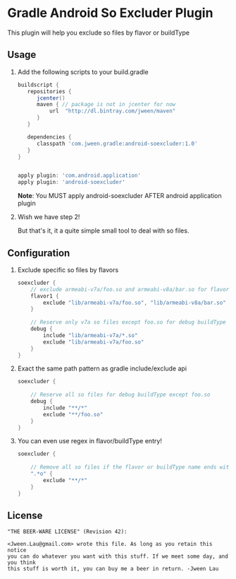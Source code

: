 Gradle Android So Excluder Plugin
=========================================

This plugin will help you exclude so files by flavor or buildType


Usage
-----

1. Add the following scripts to your build.gradle

    ```groovy
    buildscript {
       repositories {
          jcenter()
          maven { // package is not in jcenter for now
              url  "http://dl.bintray.com/jween/maven" 
          }
       }

       dependencies {
          classpath 'com.jween.gradle:android-soexcluder:1.0'
       }
    }


    apply plugin: 'com.android.application'
    apply plugin: 'android-soexcluder'
    ```
    **Note**: You MUST apply android-soexcluder AFTER android application plugin

2. Wish we have step 2! 
 
    But that's it, it a quite simple small tool to deal with so files.

Configuration
-------------

1. Exclude specific so files by flavors

    ```groovy
    soexcluder {
        // exclude armeabi-v7a/foo.so and armeabi-v8a/bar.so for flavor1
        flavor1 {
            exclude "lib/armeabi-v7a/foo.so", "lib/armeabi-v8a/bar.so"
        }
        
        // Reserve only v7a so files except foo.so for debug buildType
        debug {
            include "lib/armeabi-v7a/*.so" 
            exclude "lib/armeabi-v7a/foo.so"
        }
    }
    ```

2. Exact the same path pattern as gradle include/exclude api

    ```groovy
    soexcluder {
        
        // Reserve all so files for debug buildType except foo.so
        debug {
            include "**/*" 
            exclude "**/foo.so"
        }
    }
    ```

3. You can even use regex in flavor/buildType entry!
 
     ```groovy
     soexcluder {
         
         // Remove all so files if the flavor or buildType name ends with 'o' 
         ".*o" {
             exclude "**/*"
         }
     }
     ```

License   
-------   
 
    "THE BEER-WARE LICENSE" (Revision 42):

    <Jween.Lau@gmail.com> wrote this file. As long as you retain this notice
    you can do whatever you want with this stuff. If we meet some day, and you think
    this stuff is worth it, you can buy me a beer in return. -Jween Lau
 